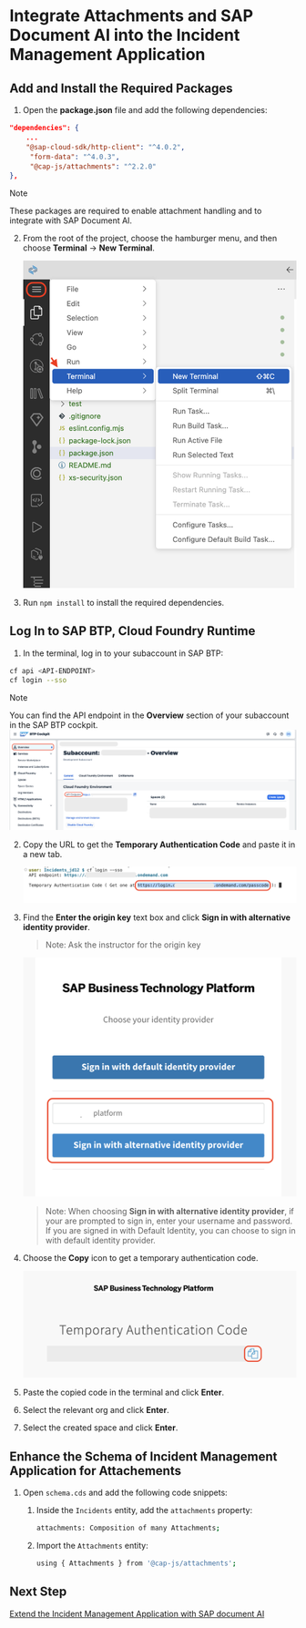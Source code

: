 # Integrate Attachments and SAP Document AI into the Incident Management Application

## Add and Install the Required Packages

1. Open the **package.json** file and add the following dependencies:

```json
"dependencies": {
    ...
    "@sap-cloud-sdk/http-client": "^4.0.2",
     "form-data": "^4.0.3",
     "@cap-js/attachments": "^2.2.0"
},
```

> [!Note]
> These packages are required to enable attachment handling and to integrate with SAP Document AI.

2. From the root of the project, choose the hamburger menu, and then choose **Terminal** → **New Terminal**.

    ![prereq](../images/extend-service/open-terminal.png) 

3. Run `npm install` to install the required dependencies.

## Log In to SAP BTP, Cloud Foundry Runtime

1. In the terminal, log in to your subaccount in SAP BTP:

```sh
cf api <API-ENDPOINT>
cf login --sso
```

> [!Note]
> You can find the API endpoint in the **Overview** section of your subaccount in the SAP BTP cockpit.
![prereq](../images/prereq/retrieve_endpoint.png) 

2. Copy the URL to get the **Temporary Authentication Code** and paste it in a new tab.

    ![prereq](../images/extend-service/get-temp-code.png)

3. Find the **Enter the origin key** text box and click **Sign in with alternative identity provider**.

    > Note: Ask the instructor for the origin key

    ![deploy-cf](../images/prereq/tenant_login.png)

    > Note: When choosing **Sign in with alternative identity provider**, if your are prompted to sign in, enter your username and password.
    > If you are signed in with Default Identity, you can choose to sign in with default identity provider.

4. Choose the **Copy** icon to get a temporary authentication code.

    ![deploy-cf](../images/prereq/deploy_auth_code.png)

5. Paste the copied code in the terminal and click **Enter**.

6. Select the relevant org and click **Enter**.

7. Select the created space and click **Enter**.

## Enhance the Schema of Incident Management Application for Attachements

1. Open `schema.cds` and add the following code snippets:

    1. Inside the `Incidents` entity, add the `attachments` property:

        ```sh
        attachments: Composition of many Attachments;
        ```

    2. Import the `Attachments` entity:

        ```sh
        using { Attachments } from '@cap-js/attachments';
        ```


## Next Step

[Extend the Incident Management Application with SAP document AI](./extend-doc-ai.md)
